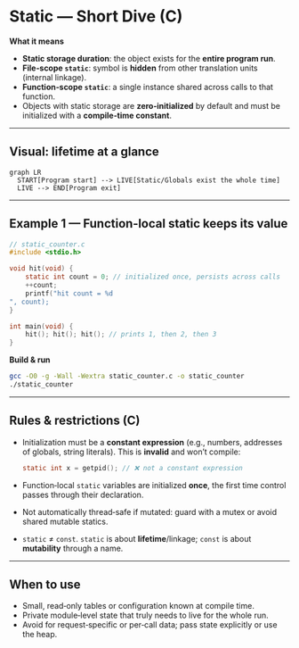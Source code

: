 # Static — Short Dive (C)

**What it means**

* **Static storage duration**: the object exists for the **entire program run**.
* **File‑scope `static`**: symbol is **hidden** from other translation units (internal linkage).
* **Function‑scope `static`**: a single instance shared across calls to that function.
* Objects with static storage are **zero‑initialized** by default and must be initialized with a **compile‑time constant**.

---

## Visual: lifetime at a glance

```mermaid
graph LR
  START[Program start] --> LIVE[Static/Globals exist the whole time]
  LIVE --> END[Program exit]
```

---

## Example 1 — Function‑local static keeps its value

```c
// static_counter.c
#include <stdio.h>

void hit(void) {
    static int count = 0; // initialized once, persists across calls
    ++count;
    printf("hit count = %d
", count);
}

int main(void) {
    hit(); hit(); hit(); // prints 1, then 2, then 3
}
```

**Build & run**

```bash
gcc -O0 -g -Wall -Wextra static_counter.c -o static_counter
./static_counter
```

---

## Rules & restrictions (C)

* Initialization must be a **constant expression** (e.g., numbers, addresses of globals, string literals). This is **invalid** and won’t compile:

  ```c
  static int x = getpid(); // ❌ not a constant expression
  ```
* Function‑local `static` variables are initialized **once**, the first time control passes through their declaration.
* Not automatically thread‑safe if mutated: guard with a mutex or avoid shared mutable statics.
* `static` ≠ `const`. `static` is about **lifetime**/linkage; `const` is about **mutability** through a name.

---

## When to use

* Small, read‑only tables or configuration known at compile time.
* Private module‑level state that truly needs to live for the whole run.
* Avoid for request‑specific or per‑call data; pass state explicitly or use the heap.
